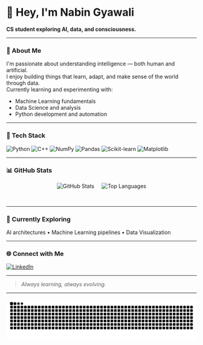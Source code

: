 # 👋 Hey, I'm Nabin Gyawali  

**CS student exploring AI, data, and consciousness.**

---

### 🧠 About Me  
I'm passionate about understanding intelligence — both human and artificial.  
I enjoy building things that learn, adapt, and make sense of the world through data.  
Currently learning and experimenting with:  
- Machine Learning fundamentals  
- Data Science and analysis  
- Python development and automation  

---

### 🧰 Tech Stack  
![Python](https://img.shields.io/badge/Python-3776AB?style=for-the-badge&logo=python&logoColor=white)
![C++](https://img.shields.io/badge/C++-00599C?style=for-the-badge&logo=cplusplus&logoColor=white)
![NumPy](https://img.shields.io/badge/NumPy-013243?style=for-the-badge&logo=numpy&logoColor=white)
![Pandas](https://img.shields.io/badge/Pandas-150458?style=for-the-badge&logo=pandas&logoColor=white)
![Scikit-learn](https://img.shields.io/badge/Scikit--learn-F7931E?style=for-the-badge&logo=scikitlearn&logoColor=white)
![Matplotlib](https://img.shields.io/badge/Matplotlib-11557C?style=for-the-badge&logo=matplotlib&logoColor=white)

---

### 📊 GitHub Stats  
<p align="center">
  <img src="https://github-readme-stats.vercel.app/api?username=Nabin-gyawali&show_icons=true&theme=radical" alt="GitHub Stats" />&nbsp;&nbsp;&nbsp;&nbsp;
  <img src="https://github-readme-stats.vercel.app/api/top-langs/?username=Nabin-gyawali&layout=compact&theme=radical" alt="Top Languages" />
</p>
<br>

---

### 🌱 Currently Exploring
AI architectures • Machine Learning pipelines • Data Visualization  

---

### 🌐 Connect with Me  
[![LinkedIn](https://img.shields.io/badge/LinkedIn-0A66C2?style=for-the-badge&logo=linkedin&logoColor=white)](https://www.linkedin.com/in/nabingyawali/)

---

> *Always learning, always evolving.*

---

<p align="center">
  <img src="https://github.com/Nabin-gyawali/Nabin-gyawali/blob/output/github-contribution-grid-snake.svg" alt="GitHub Contribution Snake" />
</p>
